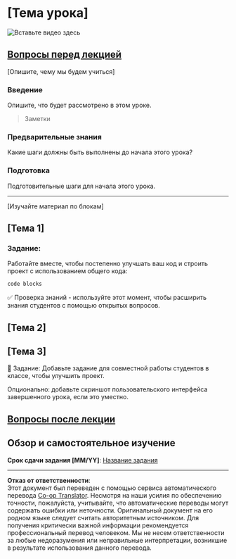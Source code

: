 <!--
CO_OP_TRANSLATOR_METADATA:
{
  "original_hash": "0494be70ad7fadd13a8c3d549c23e355",
  "translation_date": "2025-08-27T01:03:35+00:00",
  "source_file": "lesson-template/README.md",
  "language_code": "ru"
}
-->
# [Тема урока]

![Вставьте видео здесь](../../../lesson-template/video-url)

## [Вопросы перед лекцией](../../../lesson-template/quiz-url)

[Опишите, чему мы будем учиться]

### Введение

Опишите, что будет рассмотрено в этом уроке.

> Заметки

### Предварительные знания

Какие шаги должны быть выполнены до начала этого урока?

### Подготовка

Подготовительные шаги для начала этого урока.

---

[Изучайте материал по блокам]

## [Тема 1]

### Задание:

Работайте вместе, чтобы постепенно улучшать ваш код и строить проект с использованием общего кода:

```html
code blocks
```

✅ Проверка знаний - используйте этот момент, чтобы расширить знания студентов с помощью открытых вопросов.

## [Тема 2]

## [Тема 3]

🚀 Задание: Добавьте задание для совместной работы студентов в классе, чтобы улучшить проект.

Опционально: добавьте скриншот пользовательского интерфейса завершенного урока, если это уместно.

## [Вопросы после лекции](../../../lesson-template/quiz-url)

## Обзор и самостоятельное изучение

**Срок сдачи задания [MM/YY]**: [Название задания](assignment.md)

---

**Отказ от ответственности**:  
Этот документ был переведен с помощью сервиса автоматического перевода [Co-op Translator](https://github.com/Azure/co-op-translator). Несмотря на наши усилия по обеспечению точности, пожалуйста, учитывайте, что автоматические переводы могут содержать ошибки или неточности. Оригинальный документ на его родном языке следует считать авторитетным источником. Для получения критически важной информации рекомендуется профессиональный перевод человеком. Мы не несем ответственности за любые недоразумения или неправильные интерпретации, возникшие в результате использования данного перевода.